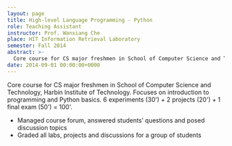 ```yaml
---
layout: page
title: High-level Language Programming - Python
role: Teaching Assistant
instructor: Prof. Wanxiang Che
place: HIT Information Retrieval Laboratory
semester: Fall 2014
abstract: >-
  Core course for CS major freshmen in School of Computer Science and Technology, Harbin Institute of Technology. Focuses on introduction to programming and Python basics.
date: 2014-09-01 00:00:00+0000
---
```


Core course for CS major freshmen in School of Computer Science and Technology, Harbin Institute of Technology. Focuses on introduction to programming and Python basics. 6 experiments (30') + 2 projects (20') + 1 final exam (50') = 100'.

- Managed course forum, answered students’ questions and posed discussion topics
- Graded all labs, projects and discussions for a group of students
